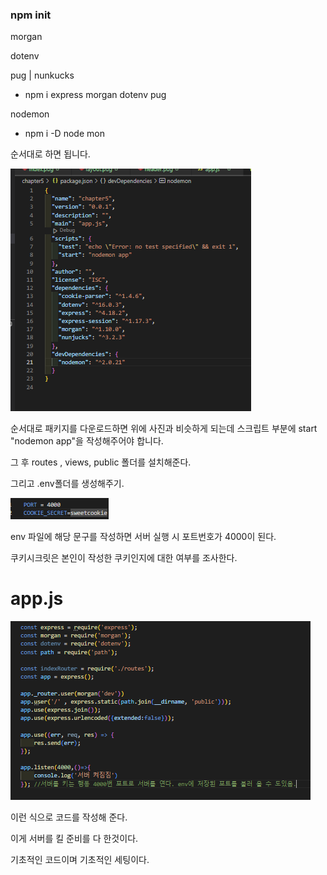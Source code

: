 ### npm init



 

morgan 

dotenv 

pug  | nunkucks

- npm i express morgan dotenv pug

nodemon

- npm i -D node mon



순서대로 하면 됩니다.

![image-20230317130732128](./images/image-20230317130732128.png)

순서대로 패키지를 다운로드하면 위에 사진과 비슷하게 되는데 스크립트 부분에 start "nodemon app"을 작성해주어야 합니다.



그 후 routes , views, public 폴더를 설치해준다.

그리고 .env폴더를 생성해주기.



![image-20230317130858376](./images/image-20230317130858376.png)

env 파일에 해당 문구를 작성하면 서버 실행 시 포트번호가 4000이 된다.

쿠키시크릿은 본인이 작성한 쿠키인지에 대한 여부를 조사한다.



# app.js



![image-20230317131501166](./images/image-20230317131501166.png)

이런 식으로 코드를 작성해 준다.

이게 서버를 킬 준비를 다 한것이다. 

기초적인 코드이며 기초적인 세팅이다.

